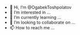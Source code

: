 - 👋 Hi, I’m @OgabekToshpolatov
- 👀 I’m interested in ...
- 🌱 I’m currently learning ...
- 💞️ I’m looking to collaborate on ...
- 📫 How to reach me ...

<!---
OgabekToshpolatov/OgabekToshpolatov is a ✨ special ✨ repository because its `README.md` (this file) appears on your GitHub profile.
You can click the Preview link to take a look at your changes.
--->
